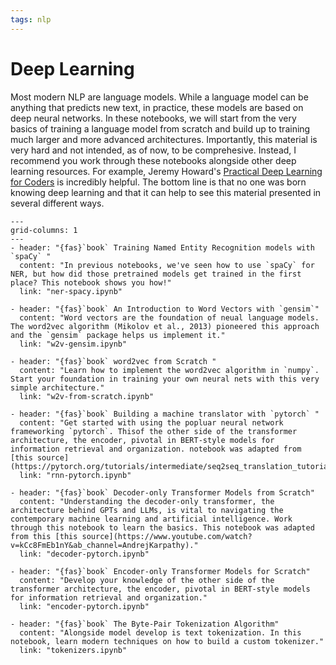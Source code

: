 ```yaml
---
tags: nlp
---
```


# Deep Learning

Most modern NLP are language models. While a language model can be anything that predicts new text, in practice, these models are based on deep neural networks. In these notebooks, we will start from the very basics of training a language model from scratch and build up to training much larger and more advanced architectures. Importantly, this material is very hard and not intended, as of now, to be comprehesive. Instead, I recommend you work through these notebooks alongside other deep learning resources. For example, Jeremy Howard's [Practical Deep Learning for Coders](https://www.youtube.com/watch?v=8SF_h3xF3cE&list=PLfYUBJiXbdtSvpQjSnJJ_PmDQB_VyT5iU&ab_channel=JeremyHoward) is incredibly helpful. The bottom line is that no one was born knowing deep learning and that it can help to see this material presented in several different ways.

```{gallery-grid}
---
grid-columns: 1
---
- header: "{fas}`book` Training Named Entity Recognition models with `spaCy` "
  content: "In previous notebooks, we've seen how to use `spaCy` for NER, but how did those pretrained models get trained in the first place? This notebook shows you how!"
  link: "ner-spacy.ipynb"

- header: "{fas}`book` An Introduction to Word Vectors with `gensim`"
  content: "Word vectors are the foundation of neual language models. The word2vec algorithm (Mikolov et al., 2013) pioneered this approach and the `gensim` package helps us implement it."
  link: "w2v-gensim.ipynb"

- header: "{fas}`book` word2vec from Scratch "
  content: "Learn how to implement the word2vec algorithm in `numpy`. Start your foundation in training your own neural nets with this very simple architecture."
  link: "w2v-from-scratch.ipynb"

- header: "{fas}`book` Building a machine translator with `pytorch` "
  content: "Get started with using the popluar neural network frameworking `pytorch`. Thisof the other side of the transformer architecture, the encoder, pivotal in BERT-style models for information retrieval and organization. notebook was adapted from [this source](https://pytorch.org/tutorials/intermediate/seq2seq_translation_tutorial.html)."
  link: "rnn-pytorch.ipynb"

- header: "{fas}`book` Decoder-only Transformer Models from Scratch"
  content: "Understanding the decoder-only transformer, the architecture behind GPTs and LLMs, is vital to navigating the contemporary machine learning and artificial intelligence. Work through this notebook to learn the basics. This notebook was adapted from this [this source](https://www.youtube.com/watch?v=kCc8FmEb1nY&ab_channel=AndrejKarpathy)."
  link: "decoder-pytorch.ipynb"

- header: "{fas}`book` Encoder-only Transformer Models for Scratch"
  content: "Develop your knowledge of the other side of the transformer architecture, the encoder, pivotal in BERT-style models for information retrieval and organization."
  link: "encoder-pytorch.ipynb"

- header: "{fas}`book` The Byte-Pair Tokenization Algorithm"
  content: "Alongside model develop is text tokenization. In this notebook, learn modern techniques on how to build a custom tokenizer."
  link: "tokenizers.ipynb"

```
